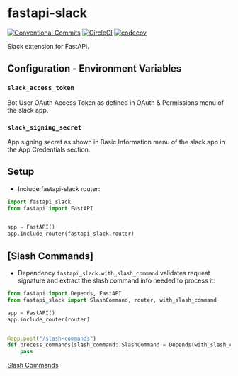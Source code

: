 # fastapi-slack

[![Conventional Commits](https://img.shields.io/badge/Conventional%20Commits-1.0.0-brightgreen.svg)](https://conventionalcommits.org)
[![CircleCI](https://circleci.com/gh/dialoguemd/fastapi-slack.svg?style=svg&circle-token=d5088d3188d29980a98d21136927b0693ea7d90e)](https://circleci.com/gh/dialoguemd/fastapi-slack)
[![codecov](https://codecov.io/gh/dialoguemd/fastapi-slack/branch/master/graph/badge.svg?token=CVU9WOYOEG)](https://codecov.io/gh/dialoguemd/fastapi-slack)

Slack extension for FastAPI.

## Configuration - Environment Variables

### `slack_access_token`

Bot User OAuth Access Token as defined in OAuth & Permissions menu of the slack app.

### `slack_signing_secret`

App signing secret as shown in Basic Information menu of the slack app in the App
Credentials section.

## Setup

* Include fastapi-slack router:

```python
import fastapi_slack
from fastapi import FastAPI


app = FastAPI()
app.include_router(fastapi_slack.router)
```

## [Slash Commands]

* Dependency `fastapi_slack.with_slash_command` validates request signature and extract
  the slash command info needed to process it:

```python
from fastapi import Depends, FastAPI
from fastapi_slack import SlashCommand, router, with_slash_command

app = FastAPI()
app.include_router(router)


@app.post("/slash-commands")
def process_commands(slash_command: SlashCommand = Depends(with_slash_command)):
    pass
```


[Slash Commands](https://api.slack.com/interactivity/slash-commands)
